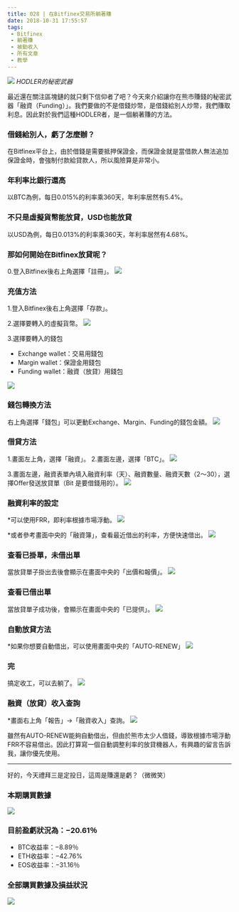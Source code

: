 ```yaml
---
title: 028 | 在Bitfinex交易所躺著賺
date: 2018-10-31 17:55:57
tags:
 - Bitfinex
 - 躺著賺
 - 被動收入
 - 所有文章
 - 教學
---
```

![](https://firebasestorage.googleapis.com/v0/b/blog-1f60b.appspot.com/o/28.gif?alt=media&token=46fd9f6f-2e45-4dc3-9305-de183b84d8ec)
*HODLER的秘密武器*

最近還在關注區塊鏈的就只剩下信仰者了吧？今天來介紹讓你在熊市賺錢的秘密武器「融資（Funding）」。我們要做的不是借錢炒幣，是借錢給別人炒幣，我們賺取利息。因此對於我們這種HODLER者，是一個躺著賺的方法。

### 借錢給別人，虧了怎麼辦？
在Bitfinex平台上，由於借錢是需要抵押保證金，而保證金就是當借款人無法追加保證金時，會強制付款給貸款人，所以風險算是非常小。

### 年利率比銀行還高
以BTC為例，每日0.015%的利率乘360天，年利率居然有5.4%。

### 不只是虛擬貨幣能放貸，USD也能放貸
以USD為例，每日0.013%的利率乘360天，年利率居然有4.68%。

### 那如何開始在Bitfinex放貸呢？
0.登入Bitfinex後右上角選擇「註冊」。
![](https://firebasestorage.googleapis.com/v0/b/blog-1f60b.appspot.com/o/028-p1.png?alt=media&token=507ba0aa-a2c7-41df-9b20-af7cd217ceba)

### 充值方法
1.登入Bitfinex後右上角選擇「存款」。

2.選擇要轉入的虛擬貨幣。
![](https://firebasestorage.googleapis.com/v0/b/blog-1f60b.appspot.com/o/028-p2.png?alt=media&token=e4bfcb06-5f33-4584-8fb9-d1077036a969)

3.選擇要轉入的錢包
- Exchange wallet：交易用錢包 
- Margin wallet：保證金用錢包 
- Funding wallet：融資（放貸）用錢包

![](https://firebasestorage.googleapis.com/v0/b/blog-1f60b.appspot.com/o/028-p3.png?alt=media&token=269830b9-5a3f-4a50-8deb-802ba885ba42)

### 錢包轉換方法
右上角選擇「錢包」可以更動Exchange、Margin、Funding的錢包金額。
![](https://firebasestorage.googleapis.com/v0/b/blog-1f60b.appspot.com/o/028-p4.png?alt=media&token=b156d3d1-75cd-4f33-921a-240dec66929c)


### 借貸方法
1.畫面左上角，選擇「融資」。
2.畫面左邊，選擇「BTC」。
![](https://firebasestorage.googleapis.com/v0/b/blog-1f60b.appspot.com/o/028-p5.png?alt=media&token=67332754-d355-4730-8d7b-53a47f5ade98)

3.畫面左邊，融資表單內填入融資利率（天）、融資數量、融資天數（2～30），選擇Offer發送放貸單（Bit 是要借錢用的）。
![](https://firebasestorage.googleapis.com/v0/b/blog-1f60b.appspot.com/o/028-p6.png?alt=media&token=5d82d9eb-a2ce-47d1-864c-aedeb452a453)

### 融資利率的設定
*可以使用FRR，即利率根據市場浮動。
![](https://firebasestorage.googleapis.com/v0/b/blog-1f60b.appspot.com/o/028-p7.png?alt=media&token=3762b7ce-201c-493e-84e5-0c34a48e5a1d)

*或者參考畫面中央的「融資簿」，查看最近借出的利率，方便快速借出。
![](https://firebasestorage.googleapis.com/v0/b/blog-1f60b.appspot.com/o/028-p8.png?alt=media&token=60f2e564-9b9e-409a-b08b-c6d044b7c51a)


### 查看已掛單，未借出單
當放貸單子掛出去後會顯示在畫面中央的「出價和報價」。
![](https://firebasestorage.googleapis.com/v0/b/blog-1f60b.appspot.com/o/028-p9.png?alt=media&token=c4a63a21-6e08-403a-b315-de655301233c)


### 查看已借出單
當放貸單子成功後，會顯示在畫面中央的「已提供」。
![](https://firebasestorage.googleapis.com/v0/b/blog-1f60b.appspot.com/o/028-p10.png?alt=media&token=677db8c5-d5db-482b-a305-a2dd5a03cb8d)


### 自動放貸方法
*如果你想要自動借出，可以使用畫面中央的「AUTO-RENEW」
![](https://firebasestorage.googleapis.com/v0/b/blog-1f60b.appspot.com/o/028-p11.png?alt=media&token=d7909c18-f486-4298-aaba-8235ea8997ef)

### 完
搞定收工，可以去躺了。
![](https://firebasestorage.googleapis.com/v0/b/blog-1f60b.appspot.com/o/28.gif?alt=media&token=46fd9f6f-2e45-4dc3-9305-de183b84d8ec)


### 融資（放貸）收入查詢
*畫面右上角「報告」->「融資收入」查詢。
![](https://firebasestorage.googleapis.com/v0/b/blog-1f60b.appspot.com/o/028-p12.png?alt=media&token=375326b7-859c-4477-a67c-4561f8418128)


雖然有AUTO-RENEW能夠自動借出，但由於熊市太少人借錢，導致根據市場浮動FRR不容易借出。因此打算寫一個自動調整利率的放貸機器人，有興趣的留言告訴我，讓你優先使用。

***


好的，今天禮拜三是定投日，這周是賺還是虧？（微微笑）
### 本期購買數據
![](https://firebasestorage.googleapis.com/v0/b/blog-1f60b.appspot.com/o/%E8%B4%AD%E4%B9%B0%E6%95%B0%E6%8D%AE028.png?alt=media&token=27a32aff-50e4-49f2-9f60-48a468770b5f)

### 目前盈虧狀況為：−20.61％
- BTC收益率：−8.89％
- ETH收益率：−42.76%
- EOS收益率：−31.16％

### 全部購買數據及損益狀況
![](https://firebasestorage.googleapis.com/v0/b/blog-1f60b.appspot.com/o/%E5%85%A8%E9%83%A8%E8%B4%AD%E4%B9%B0%E6%95%B0%E6%8D%AE%E5%8F%8A%E6%8D%9F%E7%9B%8A%E7%8A%B6%E5%86%B5028.png?alt=media&token=0d8360fb-3000-4ef1-863c-791b25434883)